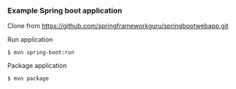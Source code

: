 ### Example Spring boot application

Clone from https://github.com/springframeworkguru/springbootwebapp.git 

Run application
```shell script
$ mvn spring-boot:run
```

Package application
```shell script
$ mvn package
```